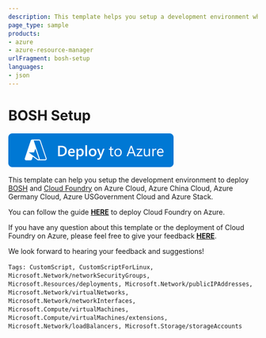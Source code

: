 ```yaml
---
description: This template helps you setup a development environment where you can deploy BOSH and Cloud Foundry.
page_type: sample
products:
- azure
- azure-resource-manager
urlFragment: bosh-setup
languages:
- json
---
```

# BOSH Setup

[![Deploy To Azure](https://raw.githubusercontent.com/Azure/azure-quickstart-templates/master/1-CONTRIBUTION-GUIDE/images/deploytoazure.svg?sanitize=true)](https://portal.azure.com/#create/Microsoft.Template/uri/https%3A%2F%2Fraw.githubusercontent.com%2Fadmirhodzic%2Fbosh-azure-setup%2Fmain%2Fazuredeploy.json) 

This template can help you setup the development environment to deploy [BOSH](http://bosh.io/) and [Cloud Foundry](https://www.cloudfoundry.org/) on Azure Cloud, Azure China Cloud, Azure Germany Cloud, Azure USGovernment Cloud and Azure Stack.

You can follow the guide [**HERE**](https://github.com/cloudfoundry-incubator/bosh-azure-cpi-release/blob/master/docs/guidance.md) to deploy Cloud Foundry on Azure.

If you have any question about this template or the deployment of Cloud Foundry on Azure, please feel free to give your feedback [**HERE**](https://github.com/cloudfoundry-incubator/bosh-azure-cpi-release/issues).

We look forward to hearing your feedback and suggestions!

`Tags: CustomScript, CustomScriptForLinux, Microsoft.Network/networkSecurityGroups, Microsoft.Resources/deployments, Microsoft.Network/publicIPAddresses, Microsoft.Network/virtualNetworks, Microsoft.Network/networkInterfaces, Microsoft.Compute/virtualMachines, Microsoft.Compute/virtualMachines/extensions, Microsoft.Network/loadBalancers, Microsoft.Storage/storageAccounts`
